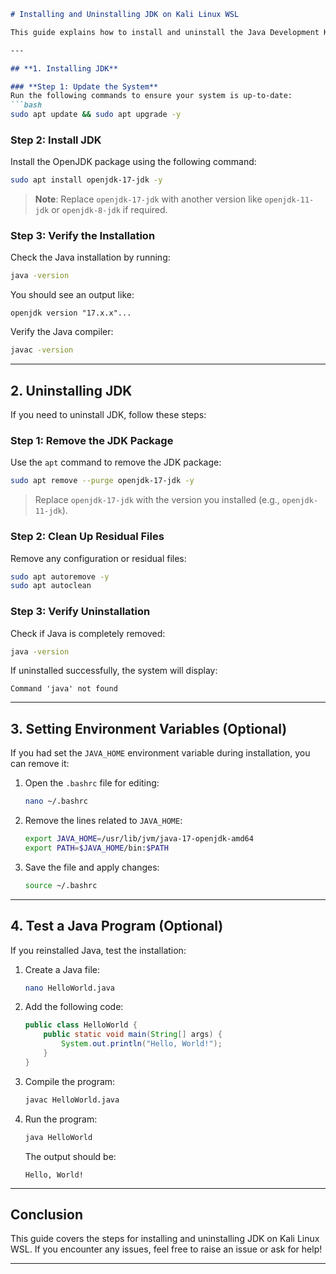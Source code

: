 ```markdown
# Installing and Uninstalling JDK on Kali Linux WSL

This guide explains how to install and uninstall the Java Development Kit (JDK) on Kali Linux in Windows Subsystem for Linux (WSL).

---

## **1. Installing JDK**

### **Step 1: Update the System**
Run the following commands to ensure your system is up-to-date:
```bash
sudo apt update && sudo apt upgrade -y
```

### **Step 2: Install JDK**
Install the OpenJDK package using the following command:
```bash
sudo apt install openjdk-17-jdk -y
```
> **Note**: Replace `openjdk-17-jdk` with another version like `openjdk-11-jdk` or `openjdk-8-jdk` if required.

### **Step 3: Verify the Installation**
Check the Java installation by running:
```bash
java -version
```
You should see an output like:
```
openjdk version "17.x.x"...
```

Verify the Java compiler:
```bash
javac -version
```

---

## **2. Uninstalling JDK**

If you need to uninstall JDK, follow these steps:

### **Step 1: Remove the JDK Package**
Use the `apt` command to remove the JDK package:
```bash
sudo apt remove --purge openjdk-17-jdk -y
```
> Replace `openjdk-17-jdk` with the version you installed (e.g., `openjdk-11-jdk`).

### **Step 2: Clean Up Residual Files**
Remove any configuration or residual files:
```bash
sudo apt autoremove -y
sudo apt autoclean
```

### **Step 3: Verify Uninstallation**
Check if Java is completely removed:
```bash
java -version
```
If uninstalled successfully, the system will display:
```
Command 'java' not found
```

---

## **3. Setting Environment Variables (Optional)**

If you had set the `JAVA_HOME` environment variable during installation, you can remove it:

1. Open the `.bashrc` file for editing:
   ```bash
   nano ~/.bashrc
   ```
2. Remove the lines related to `JAVA_HOME`:
   ```bash
   export JAVA_HOME=/usr/lib/jvm/java-17-openjdk-amd64
   export PATH=$JAVA_HOME/bin:$PATH
   ```
3. Save the file and apply changes:
   ```bash
   source ~/.bashrc
   ```

---

## **4. Test a Java Program (Optional)**

If you reinstalled Java, test the installation:

1. Create a Java file:
   ```bash
   nano HelloWorld.java
   ```
2. Add the following code:
   ```java
   public class HelloWorld {
       public static void main(String[] args) {
           System.out.println("Hello, World!");
       }
   }
   ```
3. Compile the program:
   ```bash
   javac HelloWorld.java
   ```
4. Run the program:
   ```bash
   java HelloWorld
   ```
   The output should be:
   ```
   Hello, World!
   ```

---

## **Conclusion**
This guide covers the steps for installing and uninstalling JDK on Kali Linux WSL. If you encounter any issues, feel free to raise an issue or ask for help!

---
